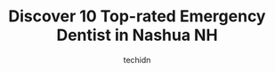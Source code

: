 ---
layout: ampstory
image: https://i0.wp.com/www.depkes.org/wp-content/uploads/2023/06/emergency-dentist-0-in-nashua-nh-1685877538.jpeg?resize=640,853
author: techidn
featured: false
description: Discover the impressive array of Emergency Dentist options in Nashua NH, where you can find 10 of the largest Emergency Dentist establishments in the area. From renowned classics to hidden g
title: Discover 10 Top-rated Emergency Dentist in Nashua NH
cover:
   title: Discover 10 Top-rated Emergency Dentist in Nashua NH
   subtitle: Rickpate
   background: https://www.depkes.org/wp-content/uploads/2023/06/emergency-dentist-0-in-nashua-nh-1685877538.jpeg

pages: 
 - layout: thirds
   top: <h1>#1 Gentle Dental Nashua</h1>
   bottom: "<p>Lives up to the name. A great place to go in general, but if youve had bad experiences elsewhere or dentist visits bother you, the staff are highly skilled, friendly and</p>"
   background: https://www.depkes.org/wp-content/uploads/2023/06/emergency-dentist-1-in-nashua-nh-1685877539.jpeg
   backgroundblur: true
 - layout: thirds
   top: <h1>#2 Kalil & Kress Family and Cosmetic Dentistry</h1>
   bottom: "<p>The professionalism shown by Dr Andy Kalil and his staff is matched only by the caring and kindness shown to my needs. A neck pillow was given to help with my comfort in </p>"
   background: https://www.depkes.org/wp-content/uploads/2023/06/emergency-dentist-2-in-nashua-nh-1685877539.jpeg
   cta:
      link: https://www.depkes.org/blog/discover-10-top-rated-emergency-dentist-in-nashua-nh/
      text: Discover 10 Top-rated Emergency Dentist in Nashua NH
 - layout: thirds
   top: <h1>#3 Greenwood Dental Nashua</h1>
   bottom: "<p>112 Spit Brook Rd suite c, Nashua, NH 03062, United States</p>"
   background: https://www.depkes.org/wp-content/uploads/2023/06/emergency-dentist-3-in-nashua-nh-1685877540.jpeg
   cta:
      link: https://www.depkes.org/blog/discover-10-top-rated-emergency-dentist-in-nashua-nh/
      text: Discover 10 Top-rated Emergency Dentist in Nashua NH
 - layout: thirds
   top: <h1>#4 Aspen Dental</h1>
   bottom: "<p>274 Daniel Webster Hwy Unit 6, Nashua, NH 03060, United States</p>"
   background: https://images.unsplash.com/photo-1608501821300-4f99e58bba77?ixlib=rb-4.0.3&ixid=MnwxMjA3fDB8MHxwaG90by1wYWdlfHx8fGVufDB8fHx8&auto=format&fit=crop&w=640&h=853&q=80
   cta:
      link: https://www.depkes.org/blog/discover-10-top-rated-emergency-dentist-in-nashua-nh/
      text: Discover 10 Top-rated Emergency Dentist in Nashua NH
 - layout: thirds
   top: <h1>#5 Sterling Smiles P.C</h1>
   bottom: "<p>505 W Hollis St STE 113, Nashua, NH 03062, United States</p>"
   background: https://images.unsplash.com/photo-1614648718611-0635f29016cb?ixlib=rb-4.0.3&ixid=MnwxMjA3fDB8MHxwaG90by1wYWdlfHx8fGVufDB8fHx8&auto=format&fit=crop&w=640&h=853&q=80
   cta:
      link: https://www.depkes.org/blog/discover-10-top-rated-emergency-dentist-in-nashua-nh/
      text: Discover 10 Top-rated Emergency Dentist in Nashua NH
 - layout: thirds
   top: <h1>#6 Maplewood Dental Group</h1>
   bottom: "<p>20 Merrit Pkwy, Nashua, NH 03062, United States</p>"
   background: https://images.unsplash.com/photo-1534312527009-56c7016453e6?ixlib=rb-4.0.3&ixid=MnwxMjA3fDB8MHxwaG90by1wYWdlfHx8fGVufDB8fHx8&auto=format&fit=crop&w=640&h=853&q=80
   cta:
      link: https://www.depkes.org/blog/discover-10-top-rated-emergency-dentist-in-nashua-nh/
      text: Discover 10 Top-rated Emergency Dentist in Nashua NH
 - layout: thirds
   top: <h1>#7 Gentle Dental South Nashua</h1>
   bottom: "<p>225 Daniel Webster Hwy, Nashua, NH 03060, United States</p>"
   background: https://images.unsplash.com/photo-1618556658017-fd9c732d1360?ixlib=rb-4.0.3&ixid=MnwxMjA3fDB8MHxwaG90by1wYWdlfHx8fGVufDB8fHx8&auto=format&fit=crop&w=640&h=853&q=80
   cta:
      link: https://www.depkes.org/blog/discover-10-top-rated-emergency-dentist-in-nashua-nh/
      text: Discover 10 Top-rated Emergency Dentist in Nashua NH
 - layout: thirds
   middle: Continue reading...
   background: https://images.unsplash.com/photo-1567095761054-7a02e69e5c43?ixlib=rb-4.0.3&ixid=MnwxMjA3fDB8MHxwaG90by1wYWdlfHx8fGVufDB8fHx8&auto=format&fit=crop&w=640&h=853&q=80
   cta:
      link: https://www.depkes.org/blog/discover-10-top-rated-emergency-dentist-in-nashua-nh/
      text: Discover 10 Top-rated Emergency Dentist in Nashua NH
      
---